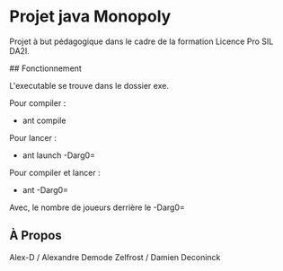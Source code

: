 Projet java Monopoly
====================

Projet à but pédagogique dans le cadre de la formation Licence Pro SIL DA2I.



## Fonctionnement

L'executable se trouve dans le dossier exe.

Pour compiler :
- ant compile


Pour lancer :
- ant launch -Darg0=


Pour compiler et lancer :
- ant -Darg0=

Avec, le nombre de joueurs derrière le -Darg0=


## À Propos

Alex-D / Alexandre Demode
Zelfrost / Damien Deconinck
